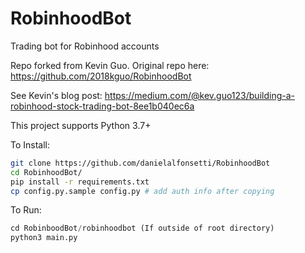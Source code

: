 # RobinhoodBot
Trading bot for Robinhood accounts

Repo forked from Kevin Guo. Original repo here: https://github.com/2018kguo/RobinhoodBot 

See Kevin's blog post:
https://medium.com/@kev.guo123/building-a-robinhood-stock-trading-bot-8ee1b040ec6a

This project supports Python 3.7+

To Install:

```bash
git clone https://github.com/danielalfonsetti/RobinhoodBot
cd RobinhoodBot/
pip install -r requirements.txt
cp config.py.sample config.py # add auth info after copying
```

To Run:

```python
cd RobinboodBot/robinhoodbot (If outside of root directory)
python3 main.py
```
